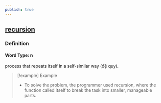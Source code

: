 ```yaml
---
publish: true
---
```


## [recursion](https://dictionary.cambridge.org/dictionary/english/recursion)

### Definition
#### Word Type: n
process that repeats itself in a self-similar way (đệ quy).

>[!example] Example
> - To solve the problem, the programmer used recursion, where the function called itself to break the task into smaller, manageable parts.
